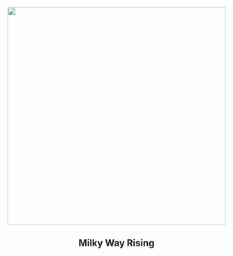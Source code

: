 
<p align="center"><img src="https://apod.nasa.gov/apod/image/2312/_MG_2485-mod_APOD1024.jpg" width="500" height="500"></p>
<h2 align="center"> Milky Way Rising </h2>
